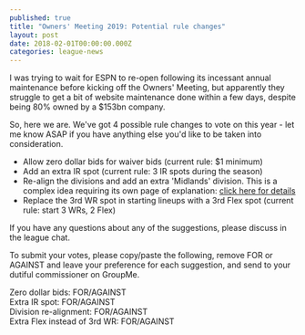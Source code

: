 ```yaml
---
published: true
title: "Owners' Meeting 2019: Potential rule changes"
layout: post
date: 2018-02-01T00:00:00.000Z
categories: league-news
---
```


I was trying to wait for ESPN to re-open following its incessant annual maintenance before kicking off the Owners' Meeting, but apparently they struggle to get a bit of website maintenance done within a few days, despite being 80% owned by a $153bn company.

So, here we are. We've got 4 possible rule changes to vote on this year - let me know ASAP if you have anything else you'd like to be taken into consideration.

- Allow zero dollar bids for waiver bids (current rule: $1 minimum)
- Add an extra IR spot (current rule: 3 IR spots during the season)
- Re-align the divisions and add an extra 'Midlands' division. This is a complex idea requiring its own page of explanation: [click here for details](/misc/division-shakeup-concept)
- Replace the 3rd WR spot in starting lineups with a 3rd Flex spot (current rule: start 3 WRs, 2 Flex)

If you have any questions about any of the suggestions, please discuss in the league chat.

To submit your votes, please copy/paste the following, remove FOR or AGAINST and leave your preference for each suggestion, and send to your dutiful commissioner on GroupMe.

Zero dollar bids: FOR/AGAINST  
Extra IR spot: FOR/AGAINST  
Division re-alignment: FOR/AGAINST  
Extra Flex instead of 3rd WR: FOR/AGAINST  